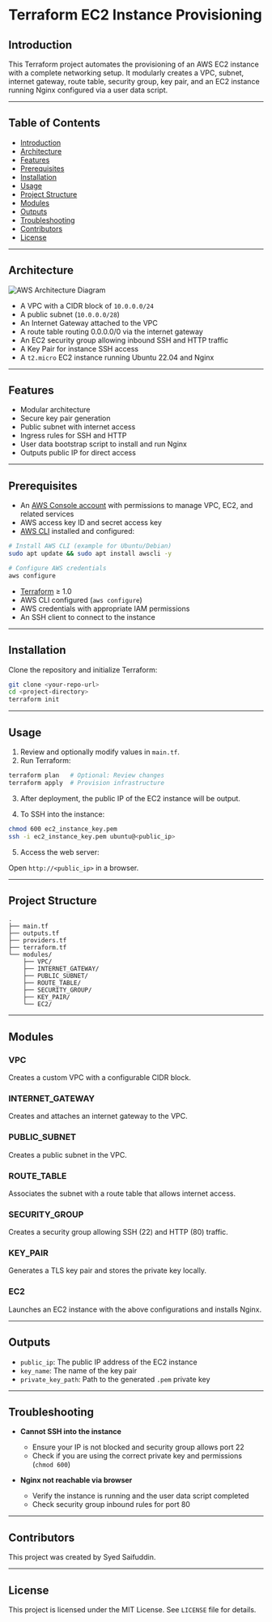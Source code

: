 
# Terraform EC2 Instance Provisioning

## Introduction

This Terraform project automates the provisioning of an AWS EC2 instance with a complete networking setup. It modularly creates a VPC, subnet, internet gateway, route table, security group, key pair, and an EC2 instance running Nginx configured via a user data script.

---

## Table of Contents

- [Introduction](#introduction)
- [Architecture](#architecture)
- [Features](#features)
- [Prerequisites](#prerequisites)
- [Installation](#installation)
- [Usage](#usage)
- [Project Structure](#project-structure)
- [Modules](#modules)
- [Outputs](#outputs)
- [Troubleshooting](#troubleshooting)
- [Contributors](#contributors)
- [License](#license)

---

## Architecture

![AWS Architecture Diagram](architecture.png)

- A VPC with a CIDR block of `10.0.0.0/24`
- A public subnet (`10.0.0.0/28`)
- An Internet Gateway attached to the VPC
- A route table routing 0.0.0.0/0 via the internet gateway
- An EC2 security group allowing inbound SSH and HTTP traffic
- A Key Pair for instance SSH access
- A `t2.micro` EC2 instance running Ubuntu 22.04 and Nginx

---

## Features

- Modular architecture
- Secure key pair generation
- Public subnet with internet access
- Ingress rules for SSH and HTTP
- User data bootstrap script to install and run Nginx
- Outputs public IP for direct access

---

## Prerequisites

- An [AWS Console account](https://aws.amazon.com/console/) with permissions to manage VPC, EC2, and related services
- AWS access key ID and secret access key
- [AWS CLI](https://docs.aws.amazon.com/cli/latest/userguide/install-cliv2.html) installed and configured:

```bash
# Install AWS CLI (example for Ubuntu/Debian)
sudo apt update && sudo apt install awscli -y

# Configure AWS credentials
aws configure
```


- [Terraform](https://www.terraform.io/downloads.html) ≥ 1.0
- AWS CLI configured (`aws configure`)
- AWS credentials with appropriate IAM permissions
- An SSH client to connect to the instance

---

## Installation

Clone the repository and initialize Terraform:

```bash
git clone <your-repo-url>
cd <project-directory>
terraform init
```

---

## Usage

1. Review and optionally modify values in `main.tf`.
2. Run Terraform:

```bash
terraform plan   # Optional: Review changes
terraform apply  # Provision infrastructure
```

3. After deployment, the public IP of the EC2 instance will be output.

4. To SSH into the instance:

```bash
chmod 600 ec2_instance_key.pem
ssh -i ec2_instance_key.pem ubuntu@<public_ip>
```

5. Access the web server:

Open `http://<public_ip>` in a browser.

---

## Project Structure

```
.
├── main.tf
├── outputs.tf
├── providers.tf
├── terraform.tf
└── modules/
    ├── VPC/
    ├── INTERNET_GATEWAY/
    ├── PUBLIC_SUBNET/
    ├── ROUTE_TABLE/
    ├── SECURITY_GROUP/
    ├── KEY_PAIR/
    └── EC2/
```

---

## Modules

### VPC
Creates a custom VPC with a configurable CIDR block.

### INTERNET_GATEWAY
Creates and attaches an internet gateway to the VPC.

### PUBLIC_SUBNET
Creates a public subnet in the VPC.

### ROUTE_TABLE
Associates the subnet with a route table that allows internet access.

### SECURITY_GROUP
Creates a security group allowing SSH (22) and HTTP (80) traffic.

### KEY_PAIR
Generates a TLS key pair and stores the private key locally.

### EC2
Launches an EC2 instance with the above configurations and installs Nginx.

---

## Outputs

- `public_ip`: The public IP address of the EC2 instance
- `key_name`: The name of the key pair
- `private_key_path`: Path to the generated `.pem` private key

---

## Troubleshooting

- **Cannot SSH into the instance**
  - Ensure your IP is not blocked and security group allows port 22
  - Check if you are using the correct private key and permissions (`chmod 600`)

- **Nginx not reachable via browser**
  - Verify the instance is running and the user data script completed
  - Check security group inbound rules for port 80

---

## Contributors

This project was created by Syed Saifuddin.

---

## License

This project is licensed under the MIT License. See `LICENSE` file for details.
